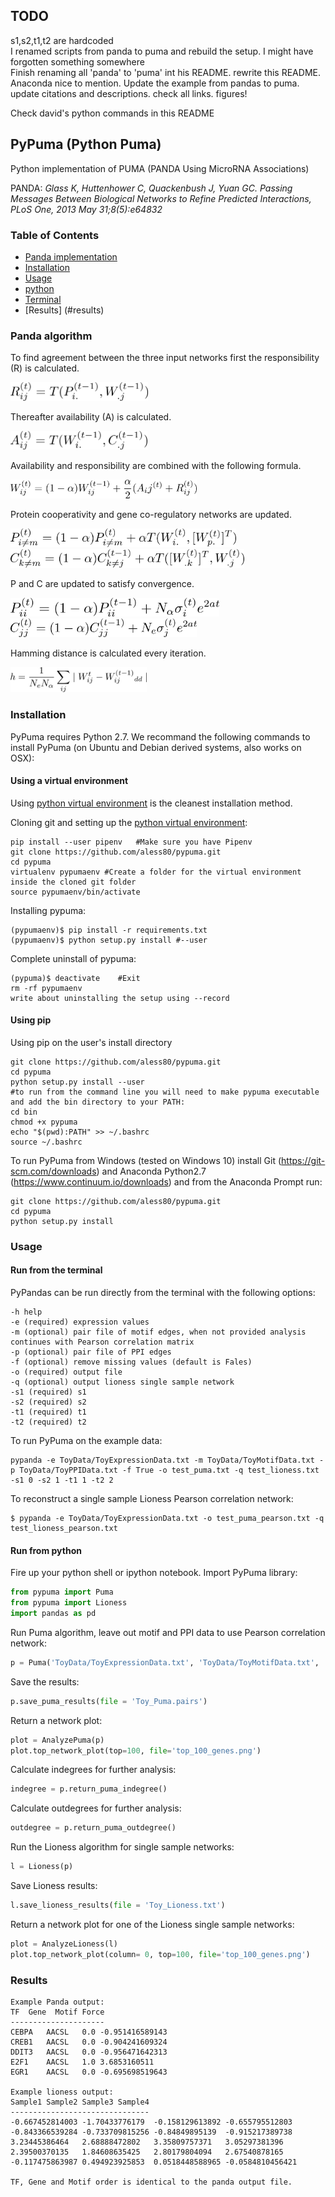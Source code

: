 ## TODO
s1,s2,t1,t2 are hardcoded  
I renamed scripts from panda to puma and rebuild the setup. I might have forgotten something somewhere  
Finish renaming all 'panda' to 'puma' int his README.
rewrite this README. Anaconda nice to mention. Update the example from pandas to puma. update citations and descriptions. check all links. figures!

Check david's python commands in this README  

## PyPuma (Python Puma)
Python implementation of PUMA (PANDA Using MicroRNA Associations)  

PANDA: 
_Glass K, Huttenhower C, Quackenbush J, Yuan GC. Passing Messages Between Biological Networks to Refine Predicted Interactions, PLoS One, 2013 May 31;8(5):e64832_

### Table of Contents
* [Panda implementation](#puma-algorithm)  
* [Installation](#installation)  
* [Usage](#usage)  
* [python](#run-from-python)
* [Terminal](#run-from-the-terminal)  
* [Results] (#results)

### Panda algorithm
To find agreement between the three input networks first the responsibility (R) is calculated.  

<img src="https://github.com/aless80/pypuma/raw/develop/img/responsibility.png" height="30">  

Thereafter availability (A) is calculated.  

<img src="https://github.com/aless80/pypuma/raw/develop/img/availability.png" height="30">  

Availability and responsibility are combined with the following formula.  

<img src="https://github.com/aless80/pypuma/raw/develop/img/combine.png" height="30">  

Protein cooperativity and gene co-regulatory networks are updated.  

<img src="https://github.com/aless80/pypuma/raw/develop/img/cooperativity.png" height="30">  
<img src="https://github.com/aless80/pypuma/raw/develop/img/co-regulatory.png" height="30">  

P and C are updated to satisfy convergence.  

<img src="https://github.com/aless80/pypuma/raw/develop/img/p.png" height="30">  
<img src="https://github.com/aless80/pypuma/raw/develop/img/c.png" height="30">  

Hamming distance is calculated every iteration.  

<img src="https://github.com/aless80/pypuma/raw/develop/img/hamming.png" height="40">  


### Installation
PyPuma requires Python 2.7. We recommand the following commands to install PyPuma (on Ubuntu and Debian derived systems, also works on OSX):
#### Using a virtual environment
Using [python virtual environment](http://docs.python-guide.org/en/latest/dev/virtualenvs/) is the cleanest installation method. 

Cloning git and setting up the [python virtual environment](http://docs.python-guide.org/en/latest/dev/virtualenvs/):
```no-highlight
pip install --user pipenv   #Make sure you have Pipenv
git clone https://github.com/aless80/pypuma.git
cd pypuma
virtualenv pypumaenv #Create a folder for the virtual environment inside the cloned git folder 
source pypumaenv/bin/activate
```
Installing pypuma:
```no-highlight
(pypumaenv)$ pip install -r requirements.txt
(pypumaenv)$ python setup.py install #--user
```

Complete uninstall of pypuma:
```no-highlight
(pypuma)$ deactivate	#Exit
rm -rf pypumaenv
write about uninstalling the setup using --record
```

#### Using pip 
Using pip on the user's install directory
```no-highlight
git clone https://github.com/aless80/pypuma.git
cd pypuma
python setup.py install --user
#to run from the command line you will need to make pypuma executable and add the bin directory to your PATH:
cd bin
chmod +x pypuma
echo "$(pwd):PATH" >> ~/.bashrc
source ~/.bashrc
```
To run PyPuma from Windows (tested on Windows 10) install Git (https://git-scm.com/downloads) and Anaconda Python2.7 (https://www.continuum.io/downloads) and from the Anaconda Prompt run:
```no-highlight
git clone https://github.com/aless80/pypuma.git
cd pypuma
python setup.py install
```
### Usage
#### Run from the terminal
PyPandas can be run directly from the terminal with the following options:
```
-h help
-e (required) expression values
-m (optional) pair file of motif edges, when not provided analysis continues with Pearson correlation matrix
-p (optional) pair file of PPI edges
-f (optional) remove missing values (default is Fales)
-o (required) output file
-q (optional) output lioness single sample network
-s1 (required) s1
-s2 (required) s2
-t1 (required) t1
-t2 (required) t2
```
To run PyPuma on the example data:
```
pypanda -e ToyData/ToyExpressionData.txt -m ToyData/ToyMotifData.txt -p ToyData/ToyPPIData.txt -f True -o test_puma.txt -q test_lioness.txt -s1 0 -s2 1 -t1 1 -t2 2
```
To reconstruct a single sample Lioness Pearson correlation network:
```
$ pypanda -e ToyData/ToyExpressionData.txt -o test_puma_pearson.txt -q test_lioness_pearson.txt
```
#### Run from python
Fire up your python shell or ipython notebook. 
Import PyPuma library:
```python
from pypuma import Puma
from pypuma import Lioness
import pandas as pd
```
Run Puma algorithm, leave out motif and PPI data to use Pearson correlation network:
```python
p = Puma('ToyData/ToyExpressionData.txt', 'ToyData/ToyMotifData.txt', 'ToyData/ToyPPIData.txt', remove_missing=False)
```
Save the results:
```python
p.save_puma_results(file = 'Toy_Puma.pairs')
```
Return a network plot:
```python
plot = AnalyzePuma(p)
plot.top_network_plot(top=100, file='top_100_genes.png')
```
Calculate indegrees for further analysis:
```python
indegree = p.return_puma_indegree()
```
Calculate outdegrees for further analysis:
```python
outdegree = p.return_puma_outdegree()
```
Run the Lioness algorithm for single sample networks:
```python
l = Lioness(p)
```
Save Lioness results:
```python
l.save_lioness_results(file = 'Toy_Lioness.txt')
```
Return a network plot for one of the Lioness single sample networks:
```python
plot = AnalyzeLioness(l)
plot.top_network_plot(column= 0, top=100, file='top_100_genes.png')
```
### Results
```
Example Panda output:
TF  Gene  Motif Force
---------------------
CEBPA	AACSL	0.0	-0.951416589143
CREB1	AACSL	0.0	-0.904241609324
DDIT3	AACSL	0.0	-0.956471642313
E2F1	AACSL	1.0	3.6853160511
EGR1	AACSL	0.0	-0.695698519643

Example lioness output:
Sample1 Sample2 Sample3 Sample4
-------------------------------
-0.667452814003	-1.70433776179	-0.158129613892	-0.655795512803
-0.843366539284	-0.733709815256	-0.84849895139	-0.915217389738
3.23445386464	2.68888472802	3.35809757371	3.05297381396
2.39500370135	1.84608635425	2.80179804094	2.67540878165
-0.117475863987	0.494923925853	0.0518448588965	-0.0584810456421

TF, Gene and Motif order is identical to the panda output file.
```
